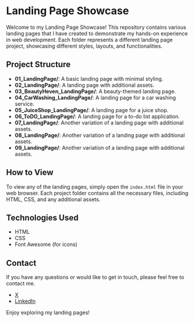 # Landing Page Showcase

Welcome to my Landing Page Showcase! This repository contains various landing pages that I have created to demonstrate my hands-on experience in web development. Each folder represents a different landing page project, showcasing different styles, layouts, and functionalities.

## Project Structure

- **01_LandingPage/**: A basic landing page with minimal styling.
- **02_LandingPage/**: A landing page with additional assets.
- **03_BeautyHeven_LandingPage/**: A beauty-themed landing page.
- **04_CarWashing_LandingPage/**: A landing page for a car washing service.
- **05_JuiceShop_LandingPage/**: A landing page for a juice shop.
- **06_ToDO_LandingPage/**: A landing page for a to-do list application.
- **07_LandingPage/**: Another variation of a landing page with additional assets.
- **08_LandingPage/**: Another variation of a landing page with additional assets.
- **09_LandingPage/**: Another variation of a landing page with additional assets.

## How to View

To view any of the landing pages, simply open the `index.html` file in your web browser. Each project folder contains all the necessary files, including HTML, CSS, and any additional assets.

## Technologies Used

- HTML
- CSS
- Font Awesome (for icons)

## Contact

If you have any questions or would like to get in touch, please feel free to contact me.

- <a href="https://x.com/maheshwarisaga4" target="_blank">X</a>
- <a href="https://www.linkedin.com/in/sagar-maheshwari-1m/" target="_blank">LinkedIn</a>

Enjoy exploring my landing pages!
